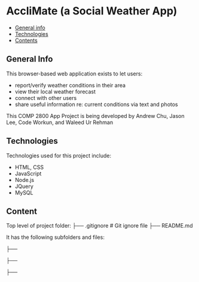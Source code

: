 # AccliMate (a Social Weather App)

- [General info](#general-info)
- [Technologies](#technologies)
- [Contents](#content)

## General Info

This browser-based web application exists to let users:
- report/verify weather conditions in their area
- view their local weather forecast
- connect with other users 
- share useful information re: current conditions via text and photos

This COMP 2800 App Project is being developed by Andrew Chu, Jason Lee, Code Workun, and Waleed Ur Rehman

## Technologies

Technologies used for this project include:

- HTML, CSS
- JavaScript
- Node.js
- JQuery
- MySQL


## Content

Top level of project folder:
├── .gitignore               # Git ignore file
├── README.md

It has the following subfolders and files:

├──

├──

├──

